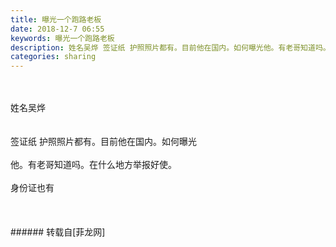 ```yaml
---
title: 曝光一个跑路老板
date: 2018-12-7 06:55
keywords: 曝光一个跑路老板
description: 姓名吴烨 签证纸 护照照片都有。目前他在国内。如何曝光他。有老哥知道吗。在什么地方举报好使。身份证也有
categories: sharing
---
```

<td class="t_f" id="postmessage_2422957">

<br/>
<br/>
姓名吴烨 <br/>
<br/>
<br/>
签证纸 护照照片都有。目前他在国内。如何曝光<br/>
<br/>
他。有老哥知道吗。在什么地方举报好使。<br/>
<br/>
身份证也有<br/>
<br/>
<br/>
<img alt="" border="0" class="zoom" data-cf-modified-b1422920e62f46ff1f7ed1a3-="" file="http://www.flw.ph/data/appbyme/upload/image/201812/07/Sk39ZFdO2Qu1.jpg" id="aimg_w5vp5" lazyloadthumb="1" onclick="" onmouseover="" src="http://www.flw.ph/data/appbyme/upload/image/201812/07/Sk39ZFdO2Qu1.jpg"/><br/>
<br/>
</td>
###### 转载自[菲龙网]